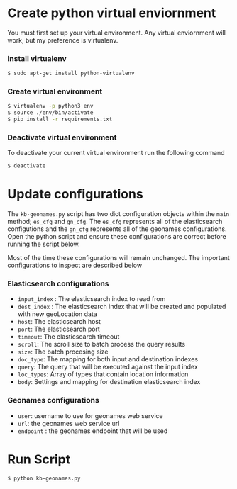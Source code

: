 # Create python virtual enviornment

You must first set up your virtual environment. Any virtual enviornment will work, but my preference is virtualenv. 

### Install virtualenv
```bash
$ sudo apt-get install python-virtualenv
```

### Create virtual environment
```bash
$ virtualenv -p python3 env
$ source ./env/bin/activate
$ pip install -r requirements.txt
```

### Deactivate virtual environment

To deactivate your current virtual environment run the following command
```bash
$ deactivate
```

# Update configurations

The `kb-geonames.py` script has two dict configuration objects within the `main` method; `es_cfg` and `gn_cfg`. The `es_cfg` represents all of the elasticsearch configutions and the `gn_cfg` represents all of the geonames configurations. Open the python script and ensure these configurations are correct before running the script below. 

Most of the time these configurations will remain unchanged. The important configurations to inspect are described below

### Elasticsearch configurations

* `input_index` : The elasticsearch index to read from
* `dest_index` : The elasticsearch index that will be created and populated with new geoLocation data
* `host`: The elasticsearch host
* `port`: The elasticsearch port
* `timeout`: The elasticsearch timeout
* `scroll`: The scroll size to batch process the query results
* `size`: The batch procesing size
* `doc_type`: The mapping for both input and destination indexes
* `query`: The query that will be executed against the input index
* `loc_types`:  Array of types that contain location information
* `body`: Settings and mapping for destination elasticsearch index

### Geonames configurations

* `user`: username to use for geonames web service
* `url`: the geonames web service url
* `endpoint` : the geonames endpoint that will be used

# Run Script
```bash
$ python kb-geonames.py
``` 

